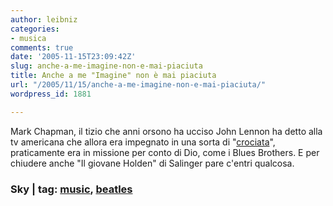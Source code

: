 ```yaml
---
author: leibniz
categories:
- musica
comments: true
date: '2005-11-15T23:09:42Z'
slug: anche-a-me-imagine-non-e-mai-piaciuta
title: Anche a me "Imagine" non è mai piaciuta
url: "/2005/11/15/anche-a-me-imagine-non-e-mai-piaciuta/"
wordpress_id: 1881

---
```

Mark Chapman, il tizio che anni orsono ha ucciso John Lennon ha detto alla tv americana che allora era impegnato in una sorta di "[crociata](http://www.sky.com/skynews/article/0,,30200-13463326,00.html?f=rss)", praticamente era in missione per conto di Dio, come i Blues Brothers. E per chiudere anche "Il giovane Holden" di Salinger pare c'entri qualcosa.

### Sky | tag: [music](http://www.technorati.com/tags/music), [beatles](http://www.technorati.com/tags/beatles)
